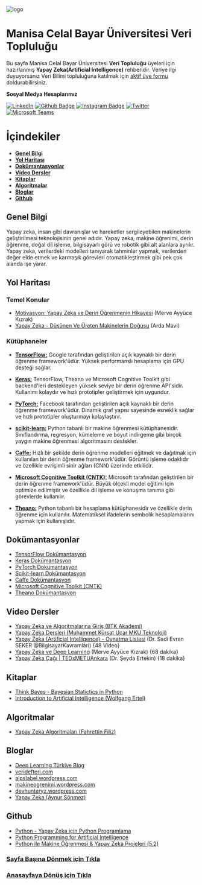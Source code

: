 ![logo](https://i.hizliresim.com/nlsipmz.jpg)
# Manisa Celal Bayar Üniversitesi Veri Topluluğu #
Bu sayfa Manisa Celal Bayar Üniversitesi **Veri Topluluğu** üyeleri için hazırlanmış **Yapay Zeka(Artificial Intelligence)** rehberidir.
Veriye ilgi duyuyorsanız Veri Bilimi topluluğuna katılmak için [aktif üye formu](https://docs.google.com/forms/d/e/1FAIpQLSevtsJGBewpxEZKshCNOl_mlSiwHjY2eSxp8iwwGUICOuwuhg/viewform) doldurabilirsiniz.

**Sosyal Medya Hesaplarımız**

[![LinkedIn](https://img.shields.io/badge/LinkedIn-%230077B5.svg?&style=flat-square&logo=linkedin&logoColor=white)](https://www.linkedin.com/company/verimcbu/)
[![Github Badge](https://img.shields.io/badge/-Github-000?style=quare&labelColor=000&logo=Github&logoColor=white&link=link)](https://github.com/Veri-Web)
[![Instagram Badge](https://img.shields.io/badge/-Instagram-C13584?style=flat-quare&labelColor=C13584&logo=instagram&logoColor=white&link=link)](https://www.instagram.com/verimcbu/)    [![Twitter](https://img.shields.io/badge/Twitter-%231DA1F2.svg?&style=flat-square&logo=twitter&logoColor=white)](https://twitter.com/verimcbu)
[![Microsoft Teams](https://img.shields.io/badge/%20-Microsoft%20Teams-blue)](https://teams.microsoft.com/l/team/19%3a1CRwwN4CIxhszcmwMP21pOHAIIfz5NqqpnHvzTpdggI1%40thread.tacv2/conversations?groupId=43c41ff4-f472-4916-9b28-08e813dc9ed1&tenantId=e21375a3-27e8-43e1-9c27-82155d13eb80)


# İçindekiler

* **[Genel Bilgi](#genel-bilgi)** 
* **[Yol Haritası](#yol-haritası)**
* **[Dokümantasyonlar](#Dokümantasyonlar)**
* **[Video Dersler](#Video-dersler)**
* **[Kitaplar](#kitaplar)**
* **[Algoritmalar](#algoritmalar)**
* **[Bloglar](#bloglar)**
* **[Github](#github)**

## Genel Bilgi
  Yapay zeka, insan gibi davranışlar ve hareketler sergileyebilen makinelerin geliştirilmesi teknolojisinin genel adıdır. Yapay zeka, makine öğrenimi, derin öğrenme, doğal dil işleme, bilgisayarlı görü ve robotik gibi alt alanlara ayrılır. Yapay zeka, verilerdeki modelleri tanıyarak tahminler yapmak, verilerden değer elde etmek ve karmaşık görevleri otomatikleştirmek gibi pek çok alanda işe yarar.
## Yol Haritası
### Temel Konular
* [Motivasyon: Yapay Zeka ve Derin Öğrenmenin Hikayesi](https://medium.com/deep-learning-turkiye/motivasyon-yapay-zeka-ve-derin-%C3%B6%C4%9Frenme-48d09355388d) (Merve Ayyüce Kızrak)
* [Yapay Zeka - Düşünen Ve Üreten Makinelerin Doğuşu](http://www.ardamavi.com/2017/09/yapay-zekanin-gelecegi.html) (Arda Mavi)


### Kütüphaneler
* **[TensorFlow:](#Dokümantasyonlar)** Google tarafından geliştirilen açık kaynaklı bir derin öğrenme framework'üdür. Yüksek performanslı hesaplama için GPU desteği sağlar.

* **[Keras:](#Dokümantasyonlar)** TensorFlow, Theano ve Microsoft Cognitive Toolkit gibi backend'leri destekleyen yüksek seviye bir derin öğrenme API'sidir. Kullanımı kolaydır ve hızlı prototipler geliştirmek için uygundur.

* **[PyTorch:](#Dokümantasyonlar)** Facebook tarafından geliştirilen açık kaynaklı bir derin öğrenme framework'üdür. Dinamik graf yapısı sayesinde esneklik sağlar ve hızlı prototipler oluşturmayı kolaylaştırır.

* **[scikit-learn:](#Dokümantasyonlar)** Python tabanlı bir makine öğrenmesi kütüphanesidir. Sınıflandırma, regresyon, kümeleme ve boyut indirgeme gibi birçok yaygın makine öğrenmesi algoritmasını destekler.

* **[Caffe:](#Dokümantasyonlar)** Hızlı bir şekilde derin öğrenme modelleri eğitmek ve dağıtmak için kullanılan bir derin öğrenme framework'üdür. Görüntü işleme odaklıdır ve özellikle evrişimli sinir ağları (CNN) üzerinde etkilidir.

* **[Microsoft Cognitive Toolkit (CNTK):](#Dokümantasyonlar)** Microsoft tarafından geliştirilen bir derin öğrenme framework'üdür. Büyük ölçekli model eğitimi için optimize edilmiştir ve özellikle dil işleme ve konuşma tanıma gibi görevlerde kullanılır.

* **[Theano:](#Dokümantasyonlar)** Python tabanlı bir hesaplama kütüphanesidir ve özellikle derin öğrenme için kullanılır. Matematiksel ifadelerin sembolik hesaplamalarını yapmak için kullanışlıdır.

## Dokümantasyonlar
* [TensorFlow Dokümantasyon](https://www.tensorflow.org/api_docs)
* [Keras Dokümantasyon](https://keras.io/)
* [PyTorch Dokümantasyon](https://pytorch.org/docs/stable/index.html)
* [Scikit-learn Dokümantasyon](https://scikit-learn.org/stable/index.html)
* [Caffe Dokümantasyon](http://caffe.berkeleyvision.org/tutorial/)
* [Microsoft Cognitive Toolkit (CNTK)](https://learn.microsoft.com/tr-tr/cognitive-toolkit/)
* [Theano Dokümantasyon](https://theano.readthedocs.io/en/0.8.x/)


## Video Dersler
* [Yapay Zeka ve Algoritmalarına Giriş (BTK Akademi)](https://www.btkakademi.gov.tr/portal/course/yapay-zeka-ve-algoritmalarina-giris-17500)
* [Yapay Zeka Dersleri (Muhammet Kürşat Uçar MKU Teknoloji)](https://youtube.com/playlist?list=PLFOjPla6D8-k9n6AbTxM-SlzvN54z9Av6)
* [Yapay Zeka (Artificial Intelligence) - Oynatma Listesi](https://www.youtube.com/playlist?list=PLh9ECzBB8tJOtaD6DFxqRdP7QHIaBFcbW) (Dr. Sadi Evren SEKER @BilgisayarKavramlari) {48 Video}
* [Yapay Zeka ve Deep Learning](https://www.youtube.com/watch?v=qk1RjRLIAq4) (Merve Ayyüce Kızrak) {68 dakika}
* [Yapay Zeka Çağı | TEDxMETUAnkara](https://www.youtube.com/watch?v=d4kQVyAEsqA) (Dr. Şeyda Ertekin) {18 dakika}

## Kitaplar
* [Think Bayes - Bayesian Statictics in Python](https://greenteapress.com/wp/think-bayes/)
* [Introduction to Artificial Intelligence (Wolfgang Ertel)](https://link.springer.com/book/10.1007/978-3-319-58487-4)

## Algoritmalar
* [Yapay Zeka Algoritmaları (Fahrettin Filiz)](https://medium.com/@fahrettinf/4-1-yapay-zeka-algoritmalar%C4%B1-fd64b8080748) 


## Bloglar
* [Deep Learning Türkiye Blog](http://medium.com/deep-learning-turkiye)
* [veridefteri.com](http://veridefteri.com/)
* [alpslabel.wordpress.com](https://alpslabel.wordpress.com//)
* [makineogrenimi.wordpress.com](https://makineogrenimi.wordpress.com)
* [devhunteryz.wordpress.com](https://devhunteryz.wordpress.com)
* [Yapay Zeka (Aynur Sönmez)](https://medium.com/@aynurrson12/list/yapay-zeka-0413a896f0ed)

## Github
* [Python - Yapay Zeka için Python Programlama](https://github.com/dataiteam/7-ADIMLIK-YAPAY-ZEKA-YOLCULUGU/tree/master/Python%20-%20Yapay%20Zeka%20i%C3%A7in%20Python%20Programlama%20(1))
* [Python Programming for Artificial Intelligence](https://github.com/dataiteam/7-ADIMLIK-YAPAY-ZEKA-YOLCULUGU/tree/master/Python%20Programming%20for%20Artificial%20Intelligence%20(1))
* [Python ile Makine Öğrenmesi & Yapay Zeka Projeleri (5.2)](https://github.com/dataiteam/7-ADIMLIK-YAPAY-ZEKA-YOLCULUGU/tree/master/Python%20ile%20Makine%20%C3%96%C4%9Frenmesi%20%26%20Yapay%20Zeka%20Projeleri%20(5.2)) 

### [Sayfa Başına Dönmek için Tıkla](#İçindekiler)
### [Anasayfaya Dönüş için Tıkla](https://github.com/MCBU-Veri-Toplulugu/Veri-Bilimi-Rehberi)
